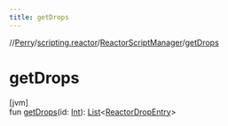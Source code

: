 ```yaml
---
title: getDrops
---
```

//[Perry](../../../index.html)/[scripting.reactor](../index.html)/[ReactorScriptManager](index.html)/[getDrops](get-drops.html)



# getDrops



[jvm]\
fun [getDrops](get-drops.html)(id: [Int](https://kotlinlang.org/api/latest/jvm/stdlib/kotlin/-int/index.html)): [List](https://kotlinlang.org/api/latest/jvm/stdlib/kotlin.collections/-list/index.html)&lt;[ReactorDropEntry](../../server.maps/-reactor-drop-entry/index.html)&gt;




